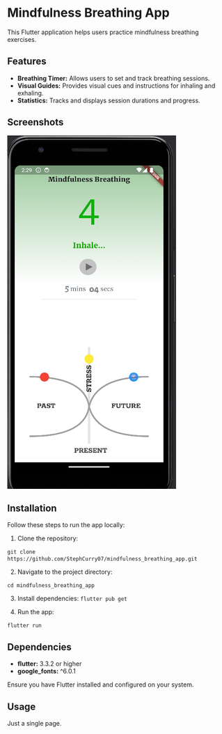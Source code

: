 # Mindfulness Breathing App

This Flutter application helps users practice mindfulness breathing exercises.

## Features

- **Breathing Timer:** Allows users to set and track breathing sessions.
- **Visual Guides:** Provides visual cues and instructions for inhaling and exhaling.
- **Statistics:** Tracks and displays session durations and progress.

## Screenshots
![Resulting App](image.png)

## Installation

Follow these steps to run the app locally:

1. Clone the repository:

```
git clone https://github.com/StephCurry07/mindfulness_breathing_app.git
```

2. Navigate to the project directory:

```
cd mindfulness_breathing_app
```

3. Install dependencies:
`flutter pub get`


4. Run the app:

```
flutter run
```

## Dependencies

- **flutter:** 3.3.2 or higher
- **google_fonts:** ^6.0.1

Ensure you have Flutter installed and configured on your system.

## Usage
Just a single page.


